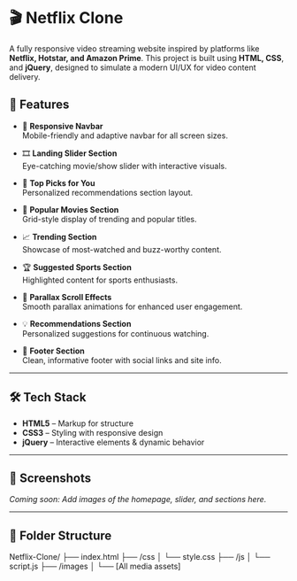 # 🎬 Netflix Clone

A fully responsive video streaming website inspired by platforms like **Netflix, Hotstar, and Amazon Prime**. This project is built using **HTML, CSS**, and **jQuery**, designed to simulate a modern UI/UX for video content delivery.



## 🚀 Features

- 📱 **Responsive Navbar**  
  Mobile-friendly and adaptive navbar for all screen sizes.

- 🎞️ **Landing Slider Section**  
  Eye-catching movie/show slider with interactive visuals.

- 🌟 **Top Picks for You**  
  Personalized recommendations section layout.

- 🎥 **Popular Movies Section**  
  Grid-style display of trending and popular titles.

- 📈 **Trending Section**  
  Showcase of most-watched and buzz-worthy content.

- 🏆 **Suggested Sports Section**  
  Highlighted content for sports enthusiasts.

- 🧠 **Parallax Scroll Effects**  
  Smooth parallax animations for enhanced user engagement.

- 💡 **Recommendations Section**  
  Personalized suggestions for continuous watching.

- 🔻 **Footer Section**  
  Clean, informative footer with social links and site info.

---

## 🛠️ Tech Stack

- **HTML5** – Markup for structure
- **CSS3** – Styling with responsive design
- **jQuery** – Interactive elements & dynamic behavior

---

## 📸 Screenshots

_Coming soon: Add images of the homepage, slider, and sections here._

---

## 📂 Folder Structure

Netflix-Clone/
├── index.html
├── /css
│ └── style.css
├── /js
│ └── script.js
├── /images
│ └── [All media assets]

